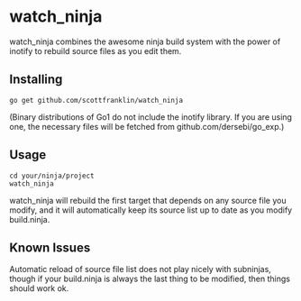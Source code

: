 watch_ninja
===========

watch_ninja combines the awesome ninja build system with the power of inotify to rebuild
source files as you edit them.

Installing
----------

```go get github.com/scottfranklin/watch_ninja```

(Binary distributions of Go1 do not include the inotify library.
If you are using one, the necessary files will be fetched from github.com/dersebi/go_exp.)

Usage
-----

```
cd your/ninja/project
watch_ninja
```

watch_ninja will rebuild the first target that depends on any source file you modify, and
it will automatically keep its source list up to date as you modify build.ninja.

Known Issues
------------

Automatic reload of source file list does not play nicely with subninjas, though if your build.ninja
is always the last thing to be modified, then things should work ok.